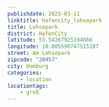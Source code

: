 ```yaml
---
publishdate: 2023-03-11
linktitle: hafencity_lohsepark
title: Lohsepark
district: HafenCity
latitude: 53.54267925194666
longitude: 10.005590747515187
street: Am Lohsepark
zipcode: "20457"
city: Hamburg
categories:
    - location
locationtags:
    - groß
---
```

